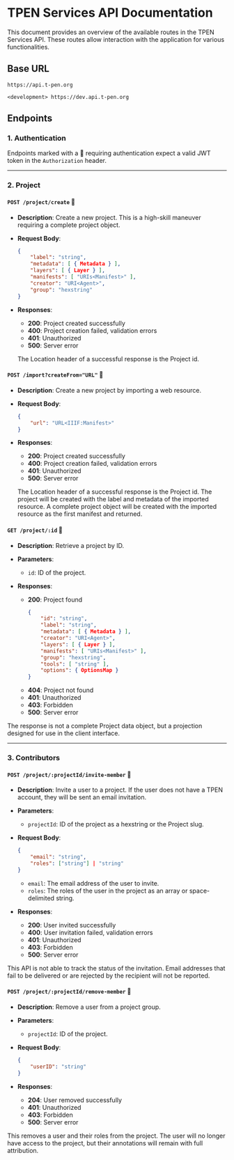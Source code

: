 # TPEN Services API Documentation

This document provides an overview of the available routes in the TPEN Services API. These routes allow interaction with the application for various functionalities.

## Base URL

```
https://api.t-pen.org

<development> https://dev.api.t-pen.org
```

## Endpoints

### 1. **Authentication**

Endpoints marked with a 🔐 requiring authentication expect a valid JWT token in the `Authorization` header.

---

### 2. **Project**

#### `POST /project/create` 🔐

- **Description**: Create a new project. This is a high-skill maneuver requiring a complete project object.
- **Request Body**:

    ```json
    {
        "label": "string",
        "metadata": [ { Metadata } ],
        "layers": [ { Layer } ],
        "manifests": [ "URIs<Manifest>" ],
        "creator": "URI<Agent>",
        "group": "hexstring"
    }
    ```

- **Responses**:

    - **200**: Project created successfully
    - **400**: Project creation failed, validation errors
    - **401**: Unauthorized
    - **500**: Server error

    The Location header of a successful response is the Project id.

#### `POST /import?createFrom="URL"` 🔐

- **Description**: Create a new project by importing a web resource.
- **Request Body**:

    ```json
    {
        "url": "URL<IIIF:Manifest>"
    }
    ```

- **Responses**:

    - **200**: Project created successfully
    - **400**: Project creation failed, validation errors
    - **401**: Unauthorized
    - **500**: Server error

    The Location header of a successful response is the Project id. The project will be created with the label and metadata of the imported resource. A complete project object will be created with the imported resource as the first manifest and returned.

#### `GET /project/:id` 🔐

- **Description**: Retrieve a project by ID.
- **Parameters**:
  - `id`: ID of the project.
- **Responses**:

    - **200**: Project found
        ```json
        {
            "id": "string",
            "label": "string",
            "metadata": [ { Metadata } ],
            "creator": "URI<Agent>",
            "layers": [ { Layer } ],
            "manifests": [ "URIs<Manifest>" ],
            "group": "hexstring",
            "tools": [ "string" ],
            "options": { OptionsMap }
        }
        ```
    - **404**: Project not found
    - **401**: Unauthorized
    - **403**: Forbidden
    - **500**: Server error

The response is not a complete Project data object, but a projection designed for use in the client interface.

---

### 3. **Contributors**

#### `POST /project/:projectId/invite-member` 🔐

- **Description**: Invite a user to a project. If the user does not have a TPEN account, they will be sent an email invitation.
- **Parameters**:
  - `projectId`: ID of the project as a hexstring or the Project slug.
- **Request Body**:

    ```json
    {
        "email": "string",
        "roles": ["string"] | "string"
    }
    ```

    - `email`: The email address of the user to invite.
    - `roles`: The roles of the user in the project as an array or space-delimited string.
- **Responses**:

    - **200**: User invited successfully
    - **400**: User invitation failed, validation errors
    - **401**: Unauthorized
    - **403**: Forbidden
    - **500**: Server error

This API is not able to track the status of the invitation. Email addresses that fail to be delivered or are rejected by the recipient will not be reported.

#### `POST /project/:projectId/remove-member` 🔐

- **Description**: Remove a user from a project group.
- **Parameters**:
  - `projectId`: ID of the project.
- **Request Body**:

    ```json
    {
        "userID": "string"
    }
    ```
- **Responses**:

    - **204**: User removed successfully
    - **401**: Unauthorized
    - **403**: Forbidden
    - **500**: Server error

This removes a user and their roles from the project. The user will no longer have access to the project, but their annotations will remain with full attribution.

